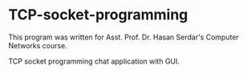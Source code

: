 # TCP-socket-programming

This program was written for Asst. Prof. Dr. Hasan Serdar's Computer Networks course.

TCP socket programming  chat application with GUI.

